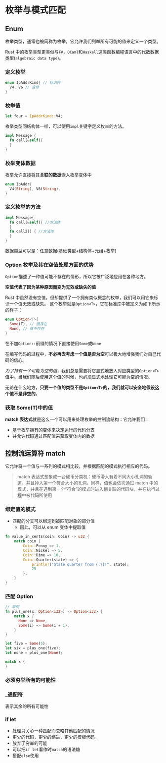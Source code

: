 # 枚举与模式匹配

## Enum

枚举类型，通常也被简称为枚举，它允许我们列举所有可能的值来定义一个类型。

Rust 中的枚举类型更类似与`F#`，`OCaml`和`Haskell`这类函数编程语言中的代数数据类型(`algebraic data type`)。

### 定义枚举

```rs
enum IpAddrKind{ // 标识符
  V4, V6 // 变体
}
```

### 枚举值

```rs
let four = IpAddrKind::V4;
```

枚举类型同结构体一样，可以使用`impl`关键字定义枚举的方法。

```rs
impl Message {
  fn call(&self){
  }
}
```

### 枚举变体数据

枚举允许直接将其**关联的数据**嵌入枚举变体中

```rs
enum IpAddr{
  V4(String), V6(String),
}
```

### 定义枚举的方法

```rs
impl Message{
  fn call(&self){ //方法体
  }
  fn call2() { //方法体
  }
}
```

数据类型可以是：任意数据(基础类型+结构体+元组+枚举)

### Option 枚举及其在空值处理方面的优势

`Option`描述了一种值可能不存在的情形，所以它被广泛地应用在各种地方。

**空值代表了因为某种原因而变为无效或缺失的值**

Rust 中虽然没有空值，但却提供了一个拥有类似概念的枚举，我们可以用它来标识一个值无效或缺失。
这个枚举就是`Option<T>`，它在标准库中被定义为如下所示的样子：

```rs
enum Option<T>{
  Some(T), // 值存在
  None, // 值不存在
}
```

在不加`Option::`前缀的情况下直接使用`Some`或`None`

在编写代码的过程中，**不必再去考虑一个值是否为空**可以极大地增强我们对自己代码的信心。

_为了持有一个可能为空的值_，我们总是需要将它显式地放入对应类型的`Option<T>`值中。当我们随后使用这个值的时候，也必须显式地处理它可能为空的情况。

无论在什么地方，**只要一个值的类型不是`Option<T>`的，我们就可以安全地假设这个值不是非空的**。

### 获取 Some(T)中的值

**match 表达式**就是这么一个可以用来处理枚举的控制流结构：它允许我们：

- 基于枚举拥有的变体来决定运行的代码分支
- 并允许代码通过匹配值来获取变体内的数据

## 控制流运算符 match

它允许将一个值与一系列的模式相比较，并根据匹配的模式执行相应的代码。

> match 表达式想象成一台硬币分类机：硬币滑入有着不同大小孔洞的轨道，并且掉入第一个符合大小的孔洞。同样，值也会依次通过 match 中的模式，并且在遇到第一个“符合”的模式时进入相关联的代码块，并在执行过程中被代码所使用

### 绑定值的模式

- 匹配的分支可以绑定到被匹配对象的部分值
  - 因此，可以从 enum 变体中提取值

```rs
fn value_in_cents(coin: Coin) -> u32 {
    match coin {
        Coin::Penny => 1,
        Coin::Nickel => 5,
        Coin::Dime => 10,
        Coin::Quarter(state) => {
            println!("State quarter from {:?}!", state);
            25
        },
    }
}
```

### 匹配 Option<T>

```rs
// 举例
fn plus_one(x: Option<i32>) -> Option<i32> {
    match x {
      None => None,
      Some(i) => Some(i + 1),
    }
}

let five = Some(5);
let six = plus_one(five);
let none = plus_one(None);
```

```rs
match x {
}
```

### 必须穷举所有的可能性

### \_通配符

表示其余的所有可能性

### if let

- 处理只关心一种匹配而忽略其他匹配的情况
- 更少的代码，更少的缩进，更少的模板代码。
- 放弃了穷举的可能
- 可以把`if let`看作时`match`的语法糖
- 搭配`else`使用
